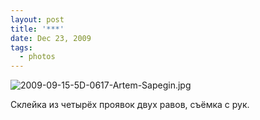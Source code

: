 ```yaml
---
layout: post
title: '***'
date: Dec 23, 2009
tags:
  - photos
---
```


![2009-09-15-5D-0617-Artem-Sapegin.jpg](photo://261)

Склейка из четырёх проявок двух равов, съёмка с рук.
